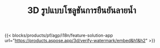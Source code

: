﻿---
title: 3D รูปแบบโซลูชันการยืนยันลายน้ำ 
weight: 7730
url: /th/verify-watermark
limit: 
description: ตรวจสอบลายน้ำตาบอดจากไฟล์ 3D ของคุณ
---
{{< blocks/products/pf/agp/i18n/feature-solution-app url="https://products.aspose.app/3d/verify-watermark/embed&h1&h2" >}}
